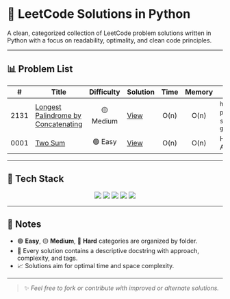 # 🧠 LeetCode Solutions in Python

A clean, categorized collection of LeetCode problem solutions written in Python with a focus on readability, optimality, and clean code principles.

---

## 📊 Problem List

| #    | Title                                                                 | Difficulty | Solution                                      | Time   | Memory | Tags                     |
|:----:|------------------------------------------------------------------------|:----------:|-----------------------------------------------|:------:|:------:|--------------------------|
| 2131 | [Longest Palindrome by Concatenating](https://leetcode.com/problems/longest-palindrome-by-concatenating-two-letter-words/) | 🟡 Medium | [View](Medium/2131-longest-palindrome.py)     | O(n)   | O(n)   | `hashmap`, `palindrome`, `string`, `greedy` |
| 0001 | [Two Sum](https://leetcode.com/problems/two-sum/)                      | 🟢 Easy    | [View](Easy/0001-two-sum.py)                  | O(n)   | O(n)   | HashMap, Array           |

---

## 🧰 Tech Stack

<p align="center">
  <img src="https://img.shields.io/badge/-Python-3776AB?style=for-the-badge&logo=python&logoColor=white" />
  <img src="https://img.shields.io/badge/-LeetCode-FFA116?style=for-the-badge&logo=LeetCode&logoColor=black" />
  <img src="https://img.shields.io/badge/-Algorithms-0E7FC0?style=for-the-badge" />
  <img src="https://img.shields.io/badge/-Clean%20Code-3DDC84?style=for-the-badge" />
  <img src="https://img.shields.io/badge/-DSA%20Practice-007ACC?style=for-the-badge" />
</p>

---

## 📌 Notes

- 🟢 **Easy**, 🟡 **Medium**, 🔴 **Hard** categories are organized by folder.
- 📄 Every solution contains a descriptive docstring with approach, complexity, and tags.
- 📈 Solutions aim for optimal time and space complexity.

---

> ✨ *Feel free to fork or contribute with improved or alternate solutions.*
